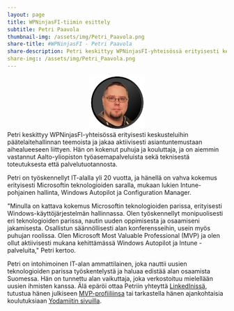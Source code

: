 ```yaml
---
layout: page
title: WPNinjasFI-tiimin esittely
subtitle: Petri Paavola
thumbnail-img: /assets/img/Petri_Paavola.png
share-title: #WPNinjasFI - Petri Paavola
share-description: Petri keskittyy WPNinjasFI-yhteisössä erityisesti keskusteluihin päätelaitehallinnan teemoista ja jakaa aktiivisesti asiantuntemustaan aihealueeseen liittyen. Hän on kokenut puhuja ja kouluttaja, ja on aiemmin vastannut Aalto-yliopiston työasemapalveluista sekä teknisestä toteutuksesta että palvelutuotannosta.
share-img:: /assets/img/Petri_Paavola.png
---
```

<div align="center">
  <img src="/assets/img/Petri_Paavola.png" width="25%">
</div>
Petri keskittyy WPNinjasFI-yhteisössä erityisesti keskusteluihin päätelaitehallinnan teemoista ja jakaa aktiivisesti asiantuntemustaan aihealueeseen liittyen. Hän on kokenut puhuja ja kouluttaja, ja on aiemmin vastannut Aalto-yliopiston työasemapalveluista sekä teknisestä toteutuksesta että palvelutuotannosta.

Petri on työskennellyt IT-alalla yli 20 vuotta, ja hänellä on vahva kokemus erityisesti Microsoftin teknologioiden saralla, mukaan lukien Intune-pohjainen hallinta, Windows Autopilot ja Configuration Manager.

"Minulla on kattava kokemus Microsoftin teknologioiden parissa, erityisesti Windows-käyttöjärjestelmän hallinnassa. Olen työskennellyt monipuolisesti eri teknologioiden parissa, nautin uuden oppimisesta ja osaamiseni jakamisesta. Osallistun säännöllisesti alan konferensseihin, usein myös puhujan roolissa. Olen Microsoft Most Valuable Professional (MVP) ja olen ollut aktiivisesti mukana kehittämässä Windows Autopilot ja Intune -palveluita," Petri kertoo.

Petri on intohimoinen IT-alan ammattilainen, joka nauttii uusien teknologioiden parissa työskentelystä ja haluaa edistää alan osaamista Suomessa. Hän on tunnettu alan vaikuttaja, joka verkostoituu mielellään uusien ihmisten kanssa. Älä epäröi ottaa Petriin yhteyttä <a href="https://www.linkedin.com/in/petri-paavola/" target="_blank">LinkedInissä</a>, tutustua hänen julkiseen <a href="https://mvp.microsoft.com/en-us/MVP/Petri%20Paavola-4030625" target="_blank">MVP-profiiliinsa</a> tai tarkastella hänen ajankohtaisia koulutuksiaan <a href="https://www.yodamiitti.fi/" target="_blank_">Yodamiitin sivuilla</a>.
